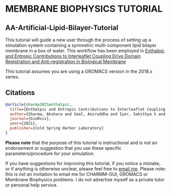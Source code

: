 # MEMBRANE BIOPHYSICS TUTORIAL
## AA-Artificial-Lipid-Bilayer-Tutorial

This tutorial will guide a new user through the process of setting up a simulation system
containing a symmetric multi-component lipid bilayer membrane in a box of water. This workflow has 
been employed in <a href="https://www.biorxiv.org/content/10.1101/2021.09.29.462263v1.abstract">Enthalpic and Entropic Contributions to Interleaflet Coupling Drive Domain Registration and Anti-registration in Biological Membrane</a>

This tutorial assumes you are using a GROMACS version in the 2018.x series.


## Citations

```bibtex
@article{sharma2021enthalpic,
  title={Enthalpic and Entropic Contributions to Interleaflet Coupling Drive Domain Registration and Anti-registration in Biological Membrane},
  author={Sharma, Akshara and Seal, Aniruddha and Iyer, Sahithya S and Srivastava, Anand},
  journal={bioRxiv},
  year={2021},
  publisher={Cold Spring Harbor Laboratory}
}
```


**Please note** that the purpose of this tutorial is instructional and is not an endorsement
or suggestion that you use these specific parameters/procedure for your simulation.

If you have suggestions for improving this tutorial, if you notice a mistake, or if anything is otherwise unclear, please feel free to [email me](mailto:aniruddha.seal@niser.ac.in). Please note: this is not an invitation to email me for CHARMM-GUI, GROMACS or Membrane Biophysics problems. I do not advertise myself as a private tutor or personal help service.
